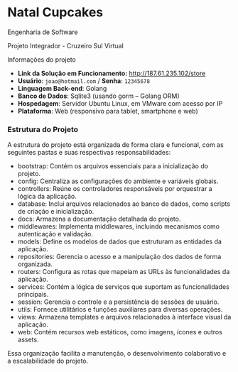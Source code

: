 # Natal Cupcakes

Engenharia de Software

Projeto Integrador - Cruzeiro Sul Virtual

Informações do projeto

- **Link da Solução em Funcionamento:** http://187.61.235.102/store
- **Usuário**: `joao@hotmail.com` / **Senha**: `12345678`
- **Linguagem Back-end**: Golang
- **Banco de Dados**: Sqlite3 (usando gorm – Golang ORM)
- **Hospedagem**: Servidor Ubuntu Linux, em VMware com acesso por IP
- **Plataforma**: Web (responsivo para tablet, smartphone e web)

### Estrutura do Projeto

A estrutura do projeto está organizada de forma clara e funcional, com as seguintes pastas e suas respectivas responsabilidades:
* bootstrap: Contém os arquivos essenciais para a inicialização do projeto.
* config: Centraliza as configurações do ambiente e variáveis globais.
* controllers: Reúne os controladores responsáveis por orquestrar a lógica da aplicação.
* database: Inclui arquivos relacionados ao banco de dados, como scripts de criação e inicialização.
* docs: Armazena a documentação detalhada do projeto.
* middlewares: Implementa middlewares, incluindo mecanismos como autenticação e validação.
* models: Define os modelos de dados que estruturam as entidades da aplicação.
* repositories: Gerencia o acesso e a manipulação dos dados de forma organizada.
* routers: Configura as rotas que mapeiam as URLs às funcionalidades da aplicação.
* services: Contém a lógica de serviços que suportam as funcionalidades principais.
* session: Gerencia o controle e a persistência de sessões de usuário.
* utils: Fornece utilitários e funções auxiliares para diversas operações.
* views: Armazena templates e arquivos relacionados à interface visual da aplicação.
* web: Contém recursos web estáticos, como imagens, ícones e outros assets.

Essa organização facilita a manutenção, o desenvolvimento colaborativo e a escalabilidade do projeto.